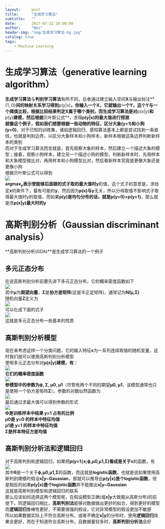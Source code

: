 ```yaml
---
layout:     post
title:      "生成学习算法"
subtitle:   ""
date:       2017-07-22 10:00:00
author:     "Wes"
header-img: "img/生成学习算法-bg.jpg"
catalog: true
tags:
    - Machine Learning
---
```


# 生成学习算法（generative learning algorithm）

**生成学习算法**与**判别学习算法**有所不同，后者通过建立输入空间**X**与输出标注**{1, 0}**间的映射关系学习得到**p(y|x)**，你输入一个X，它就输出一个Y，这个Y与一个阈值比较，根据比较结果判定X属于哪个类别，而生成学习算法是对**p(x|y)**和**p(y)**建模，然后根据**贝叶斯公式**，求得**p(y|x)**的最大值进行预测  
就像这个例子，假如我们想要根据一些动物的特征，区分大象**(y=1)**和小狗**(y=0)**，对于已知的训练集，诸如逻辑回归、感知算法基本上都是尝试找到一条直线，也就是判别边界，以区分大象样本和小狗样本，新样本根据这条边界判断新样本的类别  
而对于生成学习算法而言就是，首先观察大象的样本，然后建立一个描述大象的模型；接着，观察小狗样本，建立另一个描述小狗的模型，判断新样本时，先用样本和大象模型做比对，再用样本和小狗模型比对，然后看新样本究竟是更像大象还是更像小狗  
根据贝叶斯公式可以得到  
![](https://aswz.github.io/assets/img/生成学习算法/求贝叶斯极大似然.gif)  
**argmax<sub>y</sub>**表示使能够后面跟的式子取的最大值时**y**的值，这个式子的意思是，求给定**x**的条件下，最有可能的**y**，然后因为**p(x)**与**y**无关，所以分母取值不影响式子取得最大值时y的取值，而如果**p(y)**是均匀分布的话，就是**p(y=0)=p(y=1)**，那么就是求**p(x|y)**最大时的**y**  

# 高斯判别分析（Gaussian discriminant analysis）

**高斯判别分析(GDA)**是生成学习算法的一个例子  

## 多元正态分布

在说高斯判别分析前要先讲下多元正态分布，它的概率密度函数如下  
![](https://aswz.github.io/asserts/img/生成学习算法/多元正态分布.gif)  
其中**μ**为**期望向量**，**Σ**是**协方差矩阵**(这是半正定矩阵)，通常记为**N(μ,Σ)**  
随机向量**Z**定义为  
![](https://aswz.github.io/assets/img/生成学习算法/协方差矩阵.gif)  
可以化成下面的式子  
![](https://aswz.github.io/assets/img/生成学习算法/协方差矩阵简化.gif)  
这就是多元正态分布一些基本的性质  

## 高斯判别分析模型

现在来考虑这样一个分类问题，它的输入特征**x**为一系列连续取值的随机变量，这时我们就可以使用高斯判别分析模型  
使用多元正态分布对**p(x|y)**建模，有：  
![](https://aswz.github.io/assets/img/生成学习算法/高斯判别模型.gif)  
它们的概率密度函数  
![](https://aswz.github.io/assets/img/生成学习算法/高斯判别分析模型分布.gif)  
参模型中的参数为**ϕ, Σ, μ0, μ1**（尽管有两个不同的期望**μ0, μ1**，该模型通常也只是使用一个协方差矩阵**Σ**）。参数的对数似然函数为  
![](https://aswz.github.io/assets/img/生成学习算法/参数对数似然函数.gif)  
最后通过求最大值可以得到参数的形式  
![](https://aswz.github.io/assets/img/生成学习算法/参数似然极大值.gif)  
**Φ是训练样本中结果 y=1 占有的比例**  
**μ0是 y=0 的样本中特征均值**  
**μ1是 y=1 的样本中特征均值**  
**Σ是样本特征方差均值**  

## 高斯判别分析法和逻辑回归

对于高斯判别和逻辑回归，如果把**p(y=1∣x;ϕ,μ0,μ1,Σ)**看成是关于**x**的函数，有  
![](https://aswz.github.io/assets/img/生成学习算法/高斯判别和逻辑回归.gif)  
其中**θ**是一个关于**ϕ,μ0,μ1,Σ**的函数，而这就是**logistic函数**，也就是说如果使用高斯判别建模时假设**x|y~Gaussian**，那就可以推导出**p(y|x)**是个**logistic函数**，但是相反的如果**p(y|x)**是个**logistic函数**并不能推出**x|y~Gaussian**  
这就是高斯判别模型和逻辑回归的联系  
那么应该如何选择这两个模型呢，在假设模型正确(或**x|y**大致服从高斯分布)的前提下，同逻辑回归相比，**高斯判别法**能够对数据做出更好的拟合，得到更好的模型  
而**逻辑回归**鲁棒性更好，不需要很强的假设，它对异常模型的假设更加不敏感  
所以如果数据实际上不符合高斯分布，或者不确定**x|y**的分布时，使用**逻辑回归**效果会更好，而在于知道符合高斯分布，且数据量较多时，**高斯判别分析法**会好  
